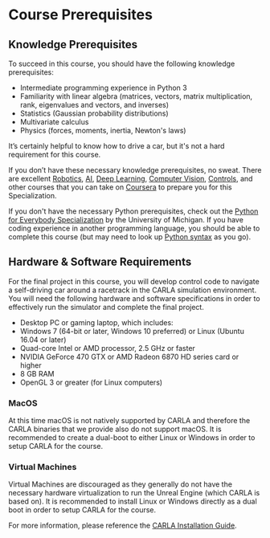 # Course Prerequisites

## Knowledge Prerequisites

To succeed in this course, you should have the following knowledge prerequisites:

- Intermediate programming experience in Python 3
- Familiarity with linear algebra (matrices, vectors, matrix multiplication, rank, eigenvalues and vectors, and inverses)
- Statistics (Gaussian probability distributions)
- Multivariate calculus
- Physics (forces, moments, inertia, Newton's laws)

It’s certainly helpful to know how to drive a car, but it's not a hard requirement for this course.

If you don’t have these necessary knowledge prerequisites, no sweat. There are excellent [Robotics](https://www.coursera.org/specializations/modernrobotics), [AI](https://www.coursera.org/learn/machine-learning), [Deep Learning](https://www.coursera.org/specializations/deep-learning), [Computer Vision](https://www.coursera.org/learn/robotics-perception), [Controls](https://www.coursera.org/learn/mobile-robot), and other courses that you can take on [Coursera](https://coursera.org/) to prepare you for this Specialization.

If you don't have the necessary Python prerequisites, check out the [Python for Everybody Specialization](https://www.coursera.org/specializations/python) by the University of Michigan. If you have coding experience in another programming language, you should be able to complete this course (but may need to look up [Python syntax](https://docs.python.org/3.6/) as you go).

## Hardware & Software Requirements

For the final project in this course, you will develop control code to navigate a self-driving car around a racetrack in the CARLA simulation environment. You will need the following hardware and software specifications in order to effectively run the simulator and complete the final project.

- Desktop PC or gaming laptop, which includes:
- Windows 7 (64-bit or later, Windows 10 preferred) or Linux (Ubuntu 16.04 or later)
- Quad-core Intel or AMD processor, 2.5 GHz or faster
- NVIDIA GeForce 470 GTX or AMD Radeon 6870 HD series card or higher
- 8 GB RAM
- OpenGL 3 or greater (for Linux computers)

### MacOS

At this time macOS is not natively supported by CARLA and therefore the CARLA binaries that we provide also do not support macOS. It is recommended to create a dual-boot to either Linux or Windows in order to setup CARLA for the course.

### Virtual Machines

Virtual Machines are discouraged as they generally do not have the necessary hardware virtualization to run the Unreal Engine (which CARLA is based on). It is recommended to install Linux or Windows directly as a dual boot in order to setup CARLA for the course.

For more information, please reference the [CARLA Installation Guide](https://www.coursera.org/learn/intro-self-driving-cars/supplement/pGdcu/carla-installation-guide).
